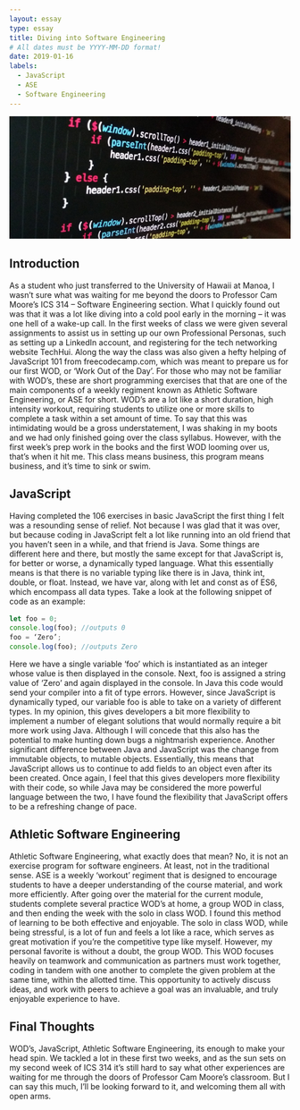 ```yaml
---
layout: essay
type: essay
title: Diving into Software Engineering
# All dates must be YYYY-MM-DD format!
date: 2019-01-16
labels:
  - JavaScript
  - ASE
  - Software Engineering
---
```


<img class="ui medium left floated image" src="../images/javascript.jpg">

## Introduction

As a student who just transferred to the University of Hawaii at Manoa, I wasn’t sure what was waiting for me beyond the doors to Professor Cam Moore’s ICS 314 – Software Engineering section. What I quickly found out was that it was a lot like diving into a cold pool early in the morning – it was one hell of a wake-up call. In the first weeks of class we were given several assignments to assist us in setting up our own Professional Personas, such as setting up a LinkedIn account, and registering for the tech networking website TechHui. Along the way the class was also given a hefty helping of JavaScript 101 from freecodecamp.com, which was meant to prepare us for our first WOD, or ‘Work Out of the Day’. For those who may not be familiar with WOD’s, these are short programming exercises that that are one of the main components of a weekly regiment known as Athletic Software Engineering, or ASE for short. WOD’s are a lot like a short duration, high intensity workout, requiring students to utilize one or more skills to complete a task within a set amount of time. To say that this was intimidating would be a gross understatement, I was shaking in my boots and we had only finished going over the class syllabus. However, with the first week’s prep work in the books and the first WOD looming over us, that’s when it hit me. This class means business, this program means business, and it’s time to sink or swim.

## JavaScript

Having completed the 106 exercises in basic JavaScript the first thing I felt was a resounding sense of relief. Not because I was glad that it was over, but because coding in JavaScript felt a lot like running into an old friend that you haven’t seen in a while, and that friend is Java. Some things are different here and there, but mostly the same except for that JavaScript is, for better or worse, a dynamically typed language. What this essentially means is that there is no variable typing like there is in Java, think int, double, or float. Instead, we have var, along with let and const as of ES6, which encompass all data types. Take a look at the following snippet of code as an example: 

```javascript
let foo = 0;
console.log(foo); //outputs 0
foo = ‘Zero’;
console.log(foo); //outputs Zero
```

Here we have a single variable ‘foo’ which is instantiated as an integer whose value is then displayed in the console. Next, foo is assigned a string value of ‘Zero’ and again displayed in the console. In Java this code would send your compiler into a fit of type errors. However, since JavaScript is dynamically typed, our variable foo is able to take on a variety of different types. In my opinion, this gives developers a bit more flexibility to implement a number of elegant solutions that would normally require a bit more work using Java. Although I will concede that this also has the potential to make hunting down bugs a nightmarish experience. 
Another significant difference between Java and JavaScript was the change from immutable objects, to mutable objects. Essentially, this means that JavaScript allows us to continue to add fields to an object even after its been created. Once again, I feel that this gives developers more flexibility with their code, so while Java may be considered the more powerful language between the two, I have found the flexibility that JavaScript offers to be a refreshing change of pace.

## Athletic Software Engineering

Athletic Software Engineering, what exactly does that mean? No, it is not an exercise program for software engineers. At least, not in the traditional sense. ASE is a weekly ‘workout’ regiment that is designed to encourage students to have a deeper understanding of the course material, and work more efficiently. After going over the material for the current module, students complete several practice WOD’s at home, a group WOD in class, and then ending the week with the solo in class WOD. I found this method of learning to be both effective and enjoyable. The solo in class WOD, while being stressful, is a lot of fun and feels a lot like a race, which serves as great motivation if you’re the competitive type like myself. However, my personal favorite is without a doubt, the group WOD. This WOD focuses heavily on teamwork and communication as partners must work together, coding in tandem with one another to complete the given problem at the same time, within the allotted time. This opportunity to actively discuss ideas, and work with peers to achieve a goal was an invaluable, and truly enjoyable experience to have. 

## Final Thoughts

WOD’s, JavaScript, Athletic Software Engineering, its enough to make your head spin. We tackled a lot in these first two weeks, and as the sun sets on my second week of ICS 314 it’s still hard to say what other experiences are waiting for me through the doors of Professor Cam Moore’s classroom. But I can say this much, I’ll be looking forward to it, and welcoming them all with open arms.
